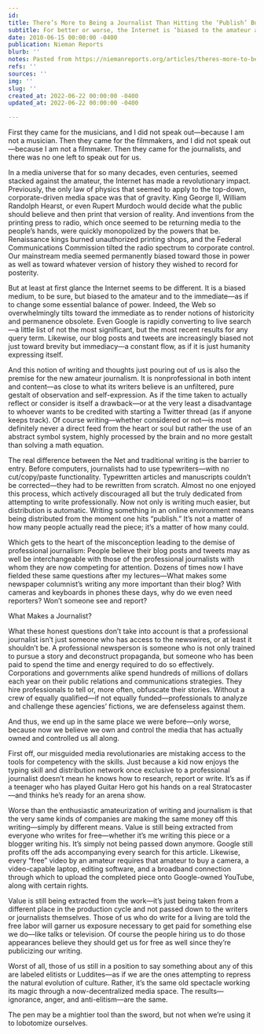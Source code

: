 ```yaml
---
id: 
title: There’s More to Being a Journalist Than Hitting the ‘Publish’ Button
subtitle: For better or worse, the Internet is ‘biased to the amateur and to the immediate.’
date: 2010-06-15 00:00:00 -0400
publication: Nieman Reports
blurb: ''
notes: Pasted from https://niemanreports.org/articles/theres-more-to-being-a-journalist-than-hitting-the-publish-button/
refs: ''
sources: ''
img: ''
slug: ''
created_at: 2022-06-22 00:00:00 -0400
updated_at: 2022-06-22 00:00:00 -0400

---
```

First they came for the musicians, and I did not speak out—because I am not a musician. Then they came for the filmmakers, and I did not speak out—because I am not a filmmaker. Then they came for the journalists, and there was no one left to speak out for us.

In a media universe that for so many decades, even centuries, seemed stacked against the amateur, the Internet has made a revolutionary impact. Previously, the only law of physics that seemed to apply to the top-down, corporate-driven media space was that of gravity. King George II, William Randolph Hearst, or even Rupert Murdoch would decide what the public should believe and then print that version of reality. And inventions from the printing press to radio, which once seemed to be returning media to the people’s hands, were quickly monopolized by the powers that be. Renaissance kings burned unauthorized printing shops, and the Federal Communications Commission tilted the radio spectrum to corporate control. Our mainstream media seemed permanently biased toward those in power as well as toward whatever version of history they wished to record for posterity.

But at least at first glance the Internet seems to be different. It is a biased medium, to be sure, but biased to the amateur and to the immediate—as if to change some essential balance of power. Indeed, the Web so overwhelmingly tilts toward the immediate as to render notions of historicity and permanence obsolete. Even Google is rapidly converting to live search—a little list of not the most significant, but the most recent results for any query term. Likewise, our blog posts and tweets are increasingly biased not just toward brevity but immediacy—a constant flow, as if it is just humanity expressing itself.

And this notion of writing and thoughts just pouring out of us is also the premise for the new amateur journalism. It is nonprofessional in both intent and content—as close to what its writers believe is an unfiltered, pure gestalt of observation and self-expression. As if the time taken to actually reflect or consider is itself a drawback—or at the very least a disadvantage to whoever wants to be credited with starting a Twitter thread (as if anyone keeps track). Of course writing—whether considered or not—is most definitely never a direct feed from the heart or soul but rather the use of an abstract symbol system, highly processed by the brain and no more gestalt than solving a math equation.

The real difference between the Net and traditional writing is the barrier to entry. Before computers, journalists had to use typewriters—with no cut/copy/paste functionality. Typewritten articles and manuscripts couldn’t be corrected—they had to be rewritten from scratch. Almost no one enjoyed this process, which actively discouraged all but the truly dedicated from attempting to write professionally. Now not only is writing much easier, but distribution is automatic. Writing something in an online environment means being distributed from the moment one hits “publish.” It’s not a matter of how many people actually read the piece; it’s a matter of how many could.

Which gets to the heart of the misconception leading to the demise of professional journalism: People believe their blog posts and tweets may as well be interchangeable with those of the professional journalists with whom they are now competing for attention. Dozens of times now I have fielded these same questions after my lectures—What makes some newspaper columnist’s writing any more important than their blog? With cameras and keyboards in phones these days, why do we even need reporters? Won’t someone see and report?

What Makes a Journalist?

What these honest questions don’t take into account is that a professional journalist isn’t just someone who has access to the newswires, or at least it shouldn’t be. A professional newsperson is someone who is not only trained to pursue a story and deconstruct propaganda, but someone who has been paid to spend the time and energy required to do so effectively. Corporations and governments alike spend hundreds of millions of dollars each year on their public relations and communications strategies. They hire professionals to tell or, more often, obfuscate their stories. Without a crew of equally qualified—if not equally funded—professionals to analyze and challenge these agencies’ fictions, we are defenseless against them.

And thus, we end up in the same place we were before—only worse, because now we believe we own and control the media that has actually owned and controlled us all along.

First off, our misguided media revolutionaries are mistaking access to the tools for competency with the skills. Just because a kid now enjoys the typing skill and distribution network once exclusive to a professional journalist doesn’t mean he knows how to research, report or write. It’s as if a teenager who has played Guitar Hero got his hands on a real Stratocaster—and thinks he’s ready for an arena show.

Worse than the enthusiastic amateurization of writing and journalism is that the very same kinds of companies are making the same money off this writing—simply by different means. Value is still being extracted from everyone who writes for free—whether it’s me writing this piece or a blogger writing his. It’s simply not being passed down anymore. Google still profits off the ads accompanying every search for this article. Likewise, every “free” video by an amateur requires that amateur to buy a camera, a video-capable laptop, editing software, and a broadband connection through which to upload the completed piece onto Google-owned YouTube, along with certain rights.

Value is still being extracted from the work—it’s just being taken from a different place in the production cycle and not passed down to the writers or journalists themselves. Those of us who do write for a living are told the free labor will garner us exposure necessary to get paid for something else we do—like talks or television. Of course the people hiring us to do those appearances believe they should get us for free as well since they’re publicizing our writing.

Worst of all, those of us still in a position to say something about any of this are labeled elitists or Luddites—as if we are the ones attempting to repress the natural evolution of culture. Rather, it’s the same old spectacle working its magic through a now-decentralized media space. The results—ignorance, anger, and anti-elitism—are the same.

The pen may be a mightier tool than the sword, but not when we’re using it to lobotomize ourselves.